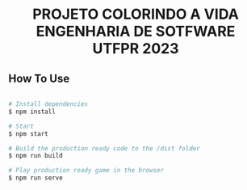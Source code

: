<h1 align="center">
  <br>
  PROJETO COLORINDO A VIDA ENGENHARIA DE SOTFWARE 
  <br>
  UTFPR 2023
  <br>
</h1>


## How To Use


```bash

# Install dependencies
$ npm install

# Start
$ npm start

# Build the production ready code to the /dist folder
$ npm run build

# Play production ready game in the browser
$ npm run serve
```

